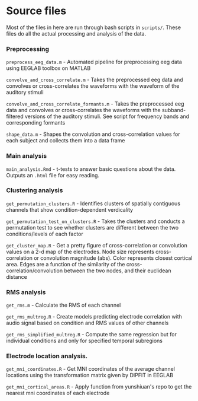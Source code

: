 # Source files

Most of the files in here are run through bash scripts in `scripts/`. These files do all the actual processing and analysis of the data.

### Preprocessing

`preprocess_eeg_data.m` - Automated pipeline for preprocessing eeg data using EEGLAB toolbox on MATLAB

`convolve_and_cross_correlate.m` - Takes the preprocessed eeg data and convolves or cross-correlates the waveforms with the waveform of the auditory stimuli

`convolve_and_cross_correlate_formants.m` - Takes the preprocessed eeg data and convolves or cross-correlates the waveforms with the subband-filtered versions of the auditory stimuli. See script for frequency bands and corresponding formants

`shape_data.m` - Shapes the convolution and cross-correlation values for each subject and collects them into a data frame

### Main analysis

`main_analysis.Rmd` - t-tests to answer basic questions about the data. Outputs an `.html` file for easy reading.

### Clustering analysis

`get_permutation_clusters.R` - Identifies clusters of spatially contiguous channels that show condition-dependent verdicality

`get_permutation_test_on_clusters.R` - Takes the clusters and conducts a permutation test to see whether clusters are different between the two conditions/levels of each factor

`get_cluster_map.R` - Get a pretty figure of cross-correlation or convolution values on a 2-d map of the electrodes. Node size represents cross-correlation or convolution magnitude (abs). Color represents closest cortical area. Edges are a function of the similarity of the cross-correlation/convolution between the two nodes, and their euclidean distance

### RMS analysis

`get_rms.m` - Calculate the RMS of each channel

`get_rms_multreg.R` - Create models predicting electrode correlation with audio signal based on condition and RMS values of other channels

`get_rms_simplified_multreg.R` - Compute the same regression but for individual conditions and only for specified temporal subregions

### Electrode location analysis.

`get_mni_coordinates.R` - Get MNI coordinates of the average channel locations using the transformation matrix given by DIPFIT in EEGLAB

`get_mni_cortical_areas.R` - Apply function from yunshiuan's repo to get the nearest mni coordinates of each electrode



